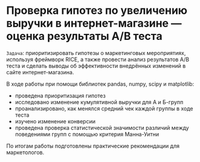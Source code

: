 # Проверка гипотез по увеличению выручки в интернет-магазине — оценка результаты A/B теста

`Задача`: приоритизировать гипотезы о маркетинговых мероприятиях, используя фреймворк RICE, а также провести анализ результатов A/B теста и сделать выводы об эффективности внедрённых изменений в сайте интернет-магазина.

В ходе работы при помощи библиотек pandas, numpy, scipy и matplotlib:
- проведена приоритизация гипотез
- исследовано изменение кумулятивной выручки для А и Б-групп
- проанализировано, как менялся средний чек каждой группы в ходе теста
- изучено изменение конверсии
- проведена проверка статистической значимости различий между поведениями групп с помощью критерия Манна-Уитни

По итогам работы подготовлены практические рекомендации для маркетологов.
